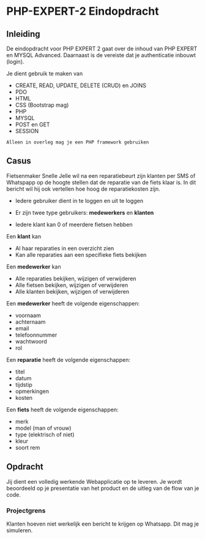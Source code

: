 # PHP-EXPERT-2 Eindopdracht

## Inleiding

De eindopdracht voor PHP EXPERT 2 gaat over de inhoud van PHP EXPERT en MYSQL Advanced. Daarnaast is de vereiste dat je authenticatie inbouwt (login).

Je dient gebruik te maken van

- CREATE, READ, UPDATE, DELETE (CRUD) en JOINS
- PDO
- HTML
- CSS (Bootstrap mag)
- PHP
- MYSQL
- POST en GET
- SESSION

`Alleen in overleg mag je een PHP framework gebruiken`

## Casus

Fietsenmaker Snelle Jelle wil na een reparatiebeurt zijn klanten per SMS of Whatspapp op de hoogte stellen dat de reparatie van de fiets klaar is. In dit bericht wil hij ook vertellen hoe hoog de reparatiekosten zijn.​

- Iedere gebruiker dient in te loggen en uit te loggen​

- Er zijn twee type gebruikers: __medewerkers__ en __klanten​__
- Iedere klant kan 0 of meerdere fietsen hebben

Een __klant__ kan ​

- Al haar reparaties in een overzicht zien​
- Kan alle reparaties aan een specifieke fiets bekijken

Een __medewerker__ kan ​

- Alle reparaties bekijken, wijzigen of verwijderen​
- Alle fietsen bekijken, wijzigen of verwijderen​
- Alle klanten bekijken, wijzigen of verwijderen​

Een __medewerker__ heeft de volgende eigenschappen:

- voornaam
- achternaam
- email
- telefoonnummer
- wachtwoord
- rol

Een __reparatie__ heeft de volgende eigenschappen:

- titel
- datum
- tijdstip
- opmerkingen
- kosten

Een __fiets__ heeft de volgende eigenschappen:

- merk
- model (man of vrouw)
- type (elektrisch of niet)
- kleur
- soort rem

## Opdracht

Jij dient een volledig werkende Webapplicatie op te leveren. Je wordt beoordeeld op je presentatie van het product en de uitleg van de flow van je code. 

### Projectgrens

Klanten hoeven niet werkelijk een bericht te krijgen op Whatsapp. Dit mag je simuleren.
